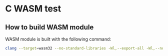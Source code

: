 # C WASM test

## How to build WASM module
WASM module is built with the following command:
```sh
clang --target=wasm32 --no-standard-libraries -Wl,--export-all -Wl,--no-entry -o c.wasm wasm.c
```
